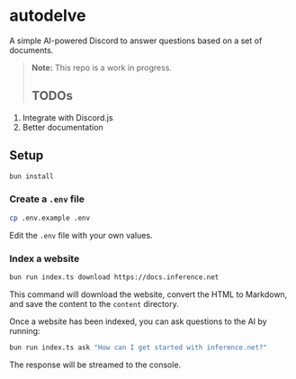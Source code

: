 # autodelve
A simple AI-powered Discord to answer questions based on a set of documents.

> **Note:** This repo is a work in progress.
>
> ## TODOs
1. Integrate with Discord.js
2. Better documentation

## Setup

```bash
bun install
```

### Create a `.env` file

```bash
cp .env.example .env
```

Edit the `.env` file with your own values.


### Index a website

```bash
bun run index.ts download https://docs.inference.net
```

This command will download the website, convert the HTML to Markdown, and save the content to the `content` directory.

Once a website has been indexed, you can ask questions to the AI by running:

```bash
bun run index.ts ask "How can I get started with inference.net?"
```

The response will be streamed to the console.





